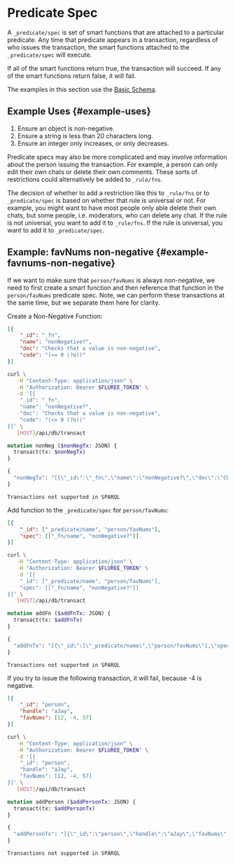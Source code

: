 # Predicate Spec

A `_predicate/spec` is set of smart functions that are attached to a particular predicate. Any time that predicate appears in a transaction, regardless of who issues the transaction, the smart functions attached to the `_predicate/spec` will execute.

If all of the smart functions return true, the transaction will succeed. If any of the smart functions return false, it will fail.

The examples in this section use the [Basic Schema](/docs/getting-started/fluree-basics#overview).

## Example Uses {#example-uses}

1. Ensure an object is non-negative.
2. Ensure a string is less than 20 characters long.
3. Ensure an integer only increases, or only decreases.

Predicate specs may also be more complicated and may involve information about the person issuing the transaction. For example, a person can only edit their own chats or delete their own comments. These sorts of restrictions could alternatively be added to `_rule/fns`.

The decision of whether to add a restriction like this to `_rule/fns` or to `_predicate/spec` is based on whether that rule is universal or not. For example, you might want to have most people only able delete their own chats, but some people, i.e. moderators, who can delete any chat. If the rule is not universal, you want to add it to `_rule/fns`. If the rule is universal, you want to add it to `_predicate/spec`.

## Example: favNums non-negative {#example-favnums-non-negative}

If we want to make sure that `person/favNums` is always non-negative, we need to first create a smart function and then reference that function in the `person/favNums` predicate spec. Note, we can perform these transactions at the same time, but we separate them here for clarity.

Create a Non-Negative Function:

```json
[{
    "_id": "_fn",
    "name": "nonNegative?",
    "doc": "Checks that a value is non-negative",
    "code": "(<= 0 (?o))"
}]
```

```bash
curl \
   -H "Content-Type: application/json" \
   -H "Authorization: Bearer $FLUREE_TOKEN" \
   -d '[{
    "_id": "_fn",
    "name": "nonNegative?",
    "doc": "Checks that a value is non-negative",
    "code": "(<= 0 (?o))"
}]' \
   [HOST]/api/db/transact
```

```graphql
mutation nonNeg ($nonNegTx: JSON) {
  transact(tx: $nonNegTx)
}

{
  "nonNegTx": "[{\"_id\":\"_fn\",\"name\":\"nonNegative?\",\"doc\":\"Checks that a value is non-negative\",\"code\":\"(<= 0 (?o))\"}]"
}
```

```sparql
Transactions not supported in SPARQL
```

Add function to the `_predicate/spec` for `person/favNums`:

```json
[{
    "_id": ["_predicate/name", "person/favNums"],
    "spec": [["_fn/name", "nonNegative?"]]
}]
```

```bash
curl \
   -H "Content-Type: application/json" \
   -H "Authorization: Bearer $FLUREE_TOKEN" \
   -d '[{
    "_id": ["_predicate/name", "person/favNums"],
    "spec": [["_fn/name", "nonNegative?"]]
}]' \
   [HOST]/api/db/transact
```

```graphql
mutation addFn ($addFnTx: JSON) {
  transact(tx: $addFnTx)
}

{
  "addFnTx": "[{\"_id\":[\"_predicate/name\",\"person/favNums\"],\"spec\":[[\"_fn/name\",\"nonNegative?\"]]}]"
}
```

```sparql
Transactions not supported in SPARQL
```

If you try to issue the following transaction, it will fail, because -4 is negative.

```json
[{
    "_id": "person",
    "handle": "aJay",
    "favNums": [12, -4, 57]
}]
```

```bash
curl \
   -H "Content-Type: application/json" \
   -H "Authorization: Bearer $FLUREE_TOKEN" \
   -d '[{
    "_id": "person",
    "handle": "aJay",
    "favNums": [12, -4, 57]
}]' \
   [HOST]/api/db/transact
```

```graphql
mutation addPerson ($addPersonTx: JSON) {
  transact(tx: $addPersonTx)
}

{
  "addPersonTx": "[{\"_id\":\"person\",\"handle\":\"aJay\",\"favNums\":[12,-4,57]}]"
}
```

```sparql
Transactions not supported in SPARQL
```
